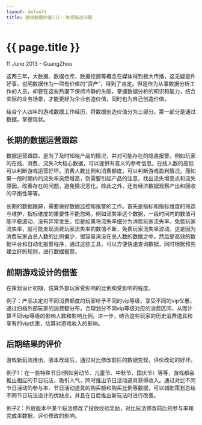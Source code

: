```yaml
---
layout: default
title: 游戏数据价值(1)--发现描述问题
---
```


 {{ page.title }}
================
<p class="meta">11 June 2013 - GuangZhou</p>

这两三年，大数据、数据仓库、数据挖掘等概念在媒体得到极大传播，这无疑是件好事，说明数据作为一项有价值的“资产”，得到了肯定。但是作为从事数据分析工作的人员，却要在这些热潮下保持冷静的头脑，掌握数据分析的知识和能力，结合实际的业务场景，才能更好为企业创造价值，同时也为自己创造价值。
  
结合个人四年的游戏数据工作经历，将数据创造价值分为三部分。第一部分是通过数据，掌握现状。
  
  
长期的数据运营跟踪
----------------
数据运营跟踪，是为了及时知晓产品的情况，并对可能存在的隐患报警。例如玩家的在线、消费、流失3大核心数据，可以提供有意义的参考信息。在线人数的高低可以判断游戏运营好坏。消费人数比例和消费额度，可以判断游戏盈利情况。而如果一段时期内的流失率突然增高，则需要引起产品的注意，找出流失增高点和流失原因，改善存在的问题，避免情况恶化。除此之外，还有经济数据观察产出和回收的平衡性等等。
  
  
长期的数据跟踪，需要做好数据监控和报警的工作。首先是指标和指标维度的筛选与维护，指标维度的重要性不能忽略。例如流失率这个数据，一段时间内的数值可能平稳波动，没有异常发生。但是如果将流失率细分为消费玩家流失率、免费玩家流失率，就可能发现消费玩家流失率的数值不断，免费玩家流失率波动。这是因为消费玩家占总人数的比例偏少，很容易淹没在总人数的数据之中。然后是高效的数据平台和自动化报警程序，通过这些工具，可以方便快速查询数据，同时根据预先建立好的规则，进行数据报警。
  
  
前期游戏设计的借鉴
----------------
在策划设计初期，估算外部玩家受影响的比例和受影响的程度。
  
  
例子：产品决定对不同消费额度的玩家给予不同的vip等级，享受不同的vip优惠。通过扫档外部玩家的消费额分布，合理划分不同vip等级对应的消费区间，从而计算不同vip等级的影响人数和影响比例。进一步，结合这些玩家的历史消费道具和享有的vip优惠，估算对游戏收入的影响。


后期结果的评价
----------------
游戏新玩法推出、版本改动后，通过对比修改前后的数据变现，评价改动的好坏。
  
  
例子1：在一些特殊节日(例如劳动节、儿童节、中秋节、国庆节）等等，游戏都会推出相应的节日玩法，吸引人气，同时推出节日活动道具获得收入。通过对比不同节日活动的参与率、节日活动道具的购买额和购买比例等数据，可以辅助策划总结不同节日玩法设计的优缺点，并且在日后推出新玩法时进行改善。
  
  
例子2：外放版本中某个玩法修改了投放经验奖励，对比玩法修改前后的参与率和完成率数据，评价修改的影响。




